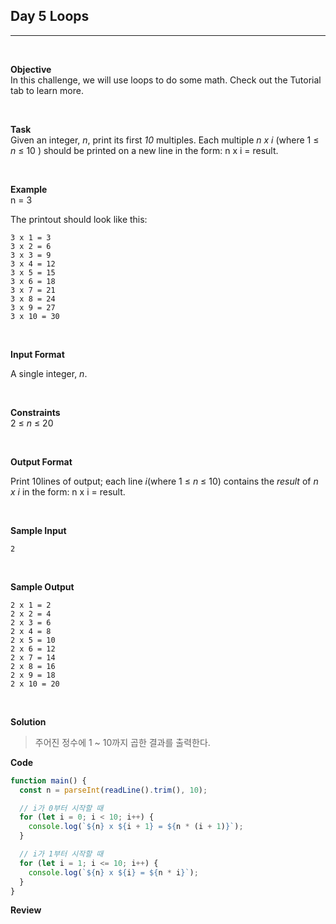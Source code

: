 ## Day 5 Loops

---

<br />

**Objective**  
In this challenge, we will use loops to do some math. Check out the Tutorial tab to learn more.

<br />

**Task**  
Given an integer, _n_, print its first _10_ multiples. Each multiple _n x i_ (where 1 &#8804; _n_ &#8804; 10 ) should be printed on a new line in the form: n x i = result.

<br />

**Example**  
n = 3

The printout should look like this:

```
3 x 1 = 3
3 x 2 = 6
3 x 3 = 9
3 x 4 = 12
3 x 5 = 15
3 x 6 = 18
3 x 7 = 21
3 x 8 = 24
3 x 9 = 27
3 x 10 = 30
```

<br />

**Input Format**

A single integer, _n_.

<br />

**Constraints**  
2 &#8804; _n_ &#8804; 20

<br />

**Output Format**

Print 10lines of output; each line _i_(where 1 &#8804; _n_ &#8804; 10) contains the _result_ of _n x i_ in the form:
n x i = result.

<br />

**Sample Input**

```
2
```

<br />

**Sample Output**

```
2 x 1 = 2
2 x 2 = 4
2 x 3 = 6
2 x 4 = 8
2 x 5 = 10
2 x 6 = 12
2 x 7 = 14
2 x 8 = 16
2 x 9 = 18
2 x 10 = 20
```

<br />

**Solution**

> 주어진 정수에 1 ~ 10까지 곱한 결과를 출력한다.

**Code**

```javascript
function main() {
  const n = parseInt(readLine().trim(), 10);

  // i가 0부터 시작할 때
  for (let i = 0; i < 10; i++) {
    console.log(`${n} x ${i + 1} = ${n * (i + 1)}`);
  }

  // i가 1부터 시작할 때
  for (let i = 1; i <= 10; i++) {
    console.log(`${n} x ${i} = ${n * i}`);
  }
}
```

**Review**
